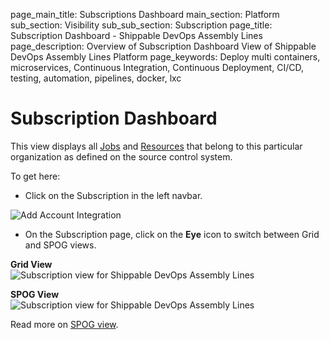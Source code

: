 page_main_title: Subscriptions Dashboard
main_section: Platform
sub_section: Visibility
sub_sub_section: Subscription
page_title: Subscription Dashboard - Shippable DevOps Assembly Lines
page_description: Overview of Subscription Dashboard View of Shippable DevOps Assembly Lines Platform
page_keywords: Deploy multi containers, microservices, Continuous Integration, Continuous Deployment, CI/CD, testing, automation, pipelines, docker, lxc

# Subscription Dashboard

This view displays all [Jobs](/platform/workflow/job/overview) and [Resources](/platform/workflow/resource/overview) that belong to this particular organization as defined on the source control system.

To get here:

* Click on the Subscription in the left navbar.

<img src="/images/getting-started/account-settings.png" alt="Add Account Integration">

* On the Subscription page, click on the **Eye** icon to switch between Grid and SPOG views.

**Grid View**
<img src="/images/platform/visibility/subscription-dash-view.jpg" alt="Subscription view for Shippable DevOps Assembly Lines" style="vertical-align: middle;display: block;margin-left: auto;margin-right: auto;"/>

**SPOG View**
<img src="/images/platform/visibility/subscription-dash-spog-view.jpg" alt="Subscription view for Shippable DevOps Assembly Lines" style="vertical-align: middle;display: block;margin-left: auto;margin-right: auto;"/>

Read more on [SPOG view](/platform/visibility/single-pane-of-glass-spog/).
